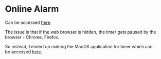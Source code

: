 # Online Alarm

Can be accessed <a href="https://hjoonpark.github.io/OnlineAlarm/" target="_blank">here</a>.

The issue is that if the web browser is hidden, the timer gets paused by the browser - Chrome, Firefox.

So instead, I ended up making the MacOS application for timer which can be accessed <a href="https://hjoonpark.github.com/AppWebsites/" target="_blank">here</a>.



